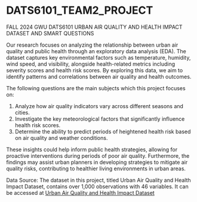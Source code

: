 # DATS6101_TEAM2_PROJECT

FALL 2024 GWU DATS6101 URBAN AIR QUALITY AND HEALTH IMPACT DATASET AND SMART QUESTIONS

Our research focuses on analyzing the relationship between urban air quality and public health through an exploratory data analysis (EDA). The dataset captures key environmental factors such as temperature, humidity, wind speed, and visibility, alongside health-related metrics including severity scores and health risk scores. By exploring this data, we aim to identify patterns and correlations between air quality and health outcomes.

The following questions are the main subjects which this project focuses on:
   1)	Analyze how air quality indicators vary across different seasons and cities.
   2)	Investigate the key meteorological factors that significantly influence health risk scores.
   3)	Determine the ability to predict periods of heightened health risk based on air quality and weather conditions.

These insights could help inform public health strategies, allowing for proactive interventions during periods of poor air quality. Furthermore, the findings may assist urban planners in developing strategies to mitigate air quality risks, contributing to healthier living environments in urban areas.

Data Source: The dataset in this project, titled Urban Air Quality and Health Impact Dataset, contains over 1,000 observations with 46 variables. It can be accessed at [Urban Air Quality and Health Impact Dataset](https://www.kaggle.com/datasets/abdullah0a/urban-air-quality-and-health-impact-dataset)

